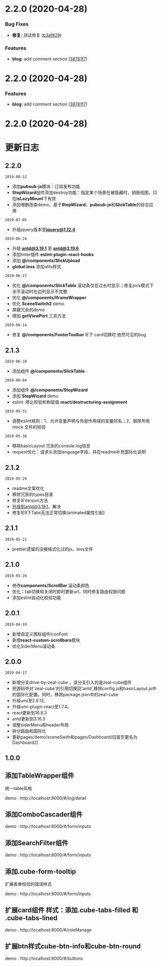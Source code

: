 # 2.2.0 (2020-04-28)


### Bug Fixes

* **修复:** 测试修复 ([b3af829](https://gitlab.iwhalecloud.com/soon/react-slick/commit/b3af82988426b709ad2f9cdf666b8e0959c554e6))


### Features

* **blog:** add comment section ([38781f7](https://gitlab.iwhalecloud.com/soon/react-slick/commit/38781f71a5ad99d31f275ee9f0a1ed174f2a2964))



# 2.2.0 (2020-04-28)


### Features

* **blog:** add comment section ([38781f7](https://gitlab.iwhalecloud.com/soon/react-slick/commit/38781f71a5ad99d31f275ee9f0a1ed174f2a2964))



# 2.2.0 (2020-04-28)



# 更新日志

## 2.2.0

`2019-08-12`

- 添加**pubsub-js**模块：订阅发布功能
- **StepWizard**组件添加destroy功能：指定某个场景在被隐藏时，销毁视图，只在**isLazyMount**下有效
- 添加增删改查demo，基于**StepWizard**，**pubsub-js**和**SlickTable**的综合应用

`2019-07-05`

- 升级jquery版本至**jquery@1.12.4**

`2019-06-24`

- 升级 **antd@3.19.1** 至  **antd@3.19.6**
- 添加linter插件 **eslint-plugin-react-hooks** 
- 添加 **@/components/SlickUpload** 
- **global.less** 添加utils样式 

`2019-06-17`

- 优化 **@/components/SlickTable** 滚动条仅在过长时显示；修复pick模式下 水平滚动时左边列显示不完整
- 优化 **@/components/IframeWrapper** 
- 优化 **SceneSwitch2** demo 
- 屏蔽冗余的demo
- 增加 **getViewPort** 工具方法

`2019-06-14`

- 修复 **@/components/FooterToolbar** IE下 card切换时 依然可见的bug

## 2.1.3

`2019-06-10`

- 添加组件 **@/components/SlickTable**

`2019-06-04`

- 添加组件 **@/components/StepWizard**
- 添加 **StepWizard** demo
- eslint: 停止校验析构赋值 **react/destructuring-assignment**

`2019-05-31`

- 调整eslint规则：1、允许变量声明与外层作用域的变量同名；2、剔除所有mock 文件的校验

`2019-05-30`

- 移除basicLayout 冗余的console.log信息
- request优化：请求头添加language字段，并在readme补充国际化说明

## 2.1.2

`2019-05-29`

- readme文案优化
- 移除冗余的types目录
- 修复IEVersion方法
- 升级到antd@3.19.1，解决
- 修复IE9下Tabs无法正常切换(animated属性引起)

## 2.1.1

`2019-05-21`

- prettier遗留的没被格式化过的js、less文件 

## 2.1.0

`2019-05-20`

- 修改**components/ScrollBar** 滚动条颜色
- 优化：tab切换和关闭时即时更新url，同时修复路由权限问题
- 添加eslint自动化校验功能

## 2.0.1

`2019-04-19`

- 新增自定义图标组件IconFont
- 新增**react-custom-scrollbars**模块
- 优化SiderMenu滚动条

## 2.0.0

`2019-04-17`

- 新增分支drive-by-zeal-cube ，该分支引入的是zeal-cube组件
- 把源码中对'zeal-cube'的引用切换回'antd',移除config.js和basicLayout.js中的国际化配置。同时，移除package.json中的zeal-cube
- 升级umi至2.6.13, 
- 升级umi-plugin-react至1.7.4。
- react更新到16.8.3
- antd更新到3.16.3
- 调整siderMenu和header布局
- 拆分路由和国际化
- 更新pages/demo/sceneSwith和pages/Dashboard(旧首页更名为Dashboard2)

## 1.0.0

## 添加TableWrapper组件

统一table风格

demo : http://localhost:8000/#/log/detail

## 添加ComboCascader组件

demo : http://localhost:8000/#/form/inputs

## 添加SearchFilter组件

demo : http://localhost:8000/#/form/inputs

## 添加.cube-form-tooltip

扩展表单校验的错误样式

demo : http://localhost:8000/#/form/inputs

## 扩展card组件 样式：添加.cube-tabs-filled 和 .cube-tabs-lined

demo : http://localhost:8000/#/roleManage

## 扩展btn样式cube-btn-info和cube-btn-round

demo : http://localhost:8000/#/buttons




